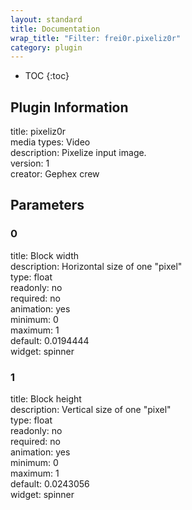```yaml
---
layout: standard
title: Documentation
wrap_title: "Filter: frei0r.pixeliz0r"
category: plugin
---
```

* TOC
{:toc}

## Plugin Information

title: pixeliz0r  
media types:
Video  
description: Pixelize input image.  
version: 1  
creator: Gephex crew  

## Parameters

### 0

title: Block width    
description:
Horizontal size of one &quot;pixel&quot;  
type: float  
readonly: no  
required: no  
animation: yes  
minimum: 0  
maximum: 1  
default: 0.0194444  
widget: spinner  

### 1

title: Block height    
description:
Vertical size of one &quot;pixel&quot;  
type: float  
readonly: no  
required: no  
animation: yes  
minimum: 0  
maximum: 1  
default: 0.0243056  
widget: spinner  

